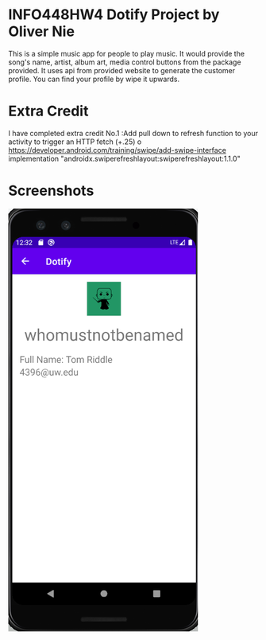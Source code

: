 # INFO448HW4 Dotify Project by Oliver Nie
This is a simple music app for people to play music. It would provide
the song's name, artist, album art, media control buttons from the package
provided. It uses api from provided website to generate the customer profile. You can find
your profile by wipe it upwards.


# Extra Credit
I have completed extra credit
No.1 :Add pull down to refresh function to your activity to trigger an HTTP fetch (+.25)
o https://developer.android.com/training/swipe/add-swipe-interface
implementation "androidx.swiperefreshlayout:swiperefreshlayout:1.1.0"

# Screenshots
![Dotify Image](/hw4.png)
